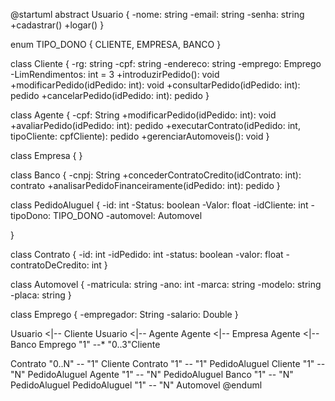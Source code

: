 @startuml
abstract Usuario {
    -nome: string
    -email: string
    -senha: string
    +cadastrar()
    +logar()
}

enum TIPO_DONO {
    CLIENTE,
    EMPRESA,
    BANCO
}

class Cliente {
    -rg: string
    -cpf: string
    -endereco: string
    -emprego: Emprego
    -LimRendimentos: int = 3
    +introduzirPedido(): void
    +modificarPedido(idPedido: int): void
    +consultarPedido(idPedido: int): pedido
    +cancelarPedido(idPedido: int): pedido
}

class Agente {
    -cpf: String
    +modificarPedido(idPedido: int): void
    +avaliarPedido(idPedido: int): pedido
    +executarContrato(idPedido: int, tipoCliente: cpfCliente): pedido
    +gerenciarAutomoveis(): void
}

class Empresa {
}

class Banco {
    -cnpj: String
    +concederContratoCredito(idContrato: int): contrato
    +analisarPedidoFinanceiramente(idPedido: int): pedido
}

class PedidoAluguel {
    -id: int
    -Status: boolean
    -Valor: float
    -idCliente: int
    -tipoDono: TIPO_DONO
    -automovel: Automovel
    
}

class Contrato {
    -id: int
    -idPedido: int
    -status: boolean
    -valor: float
    -contratoDeCredito: int
}

class Automovel {
    -matricula: string
    -ano: int
    -marca: string
    -modelo: string
    -placa: string
}

class Emprego {
    -empregador: String
    -salario: Double
}

Usuario <|-- Cliente
Usuario <|-- Agente
Agente <|-- Empresa
Agente <|-- Banco
Emprego "1" --* "0..3"Cliente

Contrato "0..N" -- "1" Cliente
Contrato "1" -- "1" PedidoAluguel
Cliente "1" -- "N" PedidoAluguel
Agente "1" -- "N" PedidoAluguel 
Banco "1" -- "N" PedidoAluguel 
PedidoAluguel "1" -- "N" Automovel
@enduml